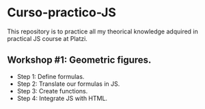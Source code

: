 # Curso-practico-JS
This repository is to practice all my theorical knowledge adquired in practical JS course at Platzi.
 
## Workshop #1: Geometric figures.
- Step 1: Define formulas.
- Step 2: Translate our formulas in JS.
- Step 3: Create functions.
- Step 4: Integrate JS with HTML.
